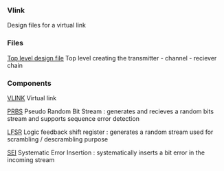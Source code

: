 ### Vlink
Design files for a virtual link

### Files
[Top level design file](/vhdl/vlink/rtl/vlink.vhd)
Top level creating the transmitter - channel - reciever chain

### Components

[VLINK](/vhdl/vlink)
Virtual link

[PRBS](/vhdl/prbs)
Pseudo Random Bit Stream : generates and recieves a random bits stream and supports sequence error detection

[LFSR](/vhdl/lfsr)
Logic feedback shift register : generates a random stream used for scrambling / descrambling purpose

[SEI](/vhdl/sei)
Systematic Error Insertion : systematically inserts a bit error in the incoming stream
